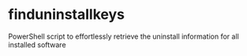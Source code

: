 # finduninstallkeys
PowerShell script to effortlessly retrieve the uninstall information for all installed software
